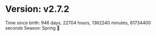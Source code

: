 # Version: v2.7.2
Time since birth: 946 days, 22704 hours, 1362240 minutes, 81734400 seconds
Season: Spring 🌸
